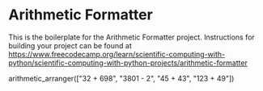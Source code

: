 # Arithmetic Formatter

This is the boilerplate for the Arithmetic Formatter project. Instructions for building your project can be found at https://www.freecodecamp.org/learn/scientific-computing-with-python/scientific-computing-with-python-projects/arithmetic-formatter

arithmetic_arranger(["32 + 698", "3801 - 2", "45 + 43", "123 + 49"])